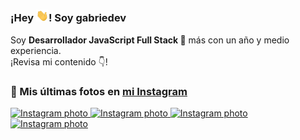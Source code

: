 <h3>¡Hey <img src="https://raw.githubusercontent.com/ABSphreak/ABSphreak/master/gifs/Hi.gif" width="20px" decondig="async">! Soy gabriedev</h3>

<p>Soy <strong>Desarrollador JavaScript Full Stack 🚀</strong> más con un año y medio experiencia.<br />¡Revisa mi contenido 👇!</p>

### 📸 Mis últimas fotos en [mi Instagram](https://instagram.com/gabrie.dev)


<a href='https://instagram.com/p/CtruQitPJU1' target='_blank'>
  <img width='20%' src='https://instagram.fkiv8-1.fna.fbcdn.net/v/t51.2885-15/354557634_595647665883083_2498794285121939883_n.jpg?stp=dst-jpg_e15_fr_s1080x1080&_nc_ht=instagram.fkiv8-1.fna.fbcdn.net&_nc_cat=111&_nc_ohc=hVqCDUGpslwAX_FOmmU&edm=APU89FABAAAA&ccb=7-5&oh=00_AfBwtGm_0ulpjWy0zhtp8RijyB30Ib0_Py1oLFSgJrE7sQ&oe=64B0D963&_nc_sid=bc0c2c' alt='Instagram photo' />
</a>
<a href='https://instagram.com/p/CtrtZEhvfjK' target='_blank'>
  <img width='20%' src='https://instagram.fkiv8-1.fna.fbcdn.net/v/t51.2885-15/354566352_1280061536273536_3184760590463359796_n.jpg?stp=dst-jpg_e15&_nc_ht=instagram.fkiv8-1.fna.fbcdn.net&_nc_cat=104&_nc_ohc=GVWhl4-CDBsAX93X7BP&edm=APU89FABAAAA&ccb=7-5&oh=00_AfBkbSKjiDLUsRQu-Fr2Ob3ZuELX0Kwgamnz7pS-fgiHFg&oe=64B03E5C&_nc_sid=bc0c2c' alt='Instagram photo' />
</a>
<a href='https://instagram.com/p/CtDUXiGIwfW' target='_blank'>
  <img width='20%' src='https://instagram.fkiv8-1.fna.fbcdn.net/v/t51.2885-15/350888316_2281662725376540_4082540287140756007_n.jpg?stp=dst-jpg_e15&_nc_ht=instagram.fkiv8-1.fna.fbcdn.net&_nc_cat=100&_nc_ohc=cA5jybRCOSwAX-QqIA9&edm=APU89FABAAAA&ccb=7-5&oh=00_AfCqQasOAGZwqzxSnOBVbff8xlAQ9C1Vl9b8c-nfQOLWiQ&oe=64B0FE98&_nc_sid=bc0c2c' alt='Instagram photo' />
</a>
<a href='https://instagram.com/p/CoTfm_INWyt' target='_blank'>
  <img width='20%' src='https://instagram.fkiv8-1.fna.fbcdn.net/v/t51.2885-15/321050480_935030397667260_4356312353538439528_n.jpg?stp=dst-jpg_e15&_nc_ht=instagram.fkiv8-1.fna.fbcdn.net&_nc_cat=100&_nc_ohc=rgt1acq5YfIAX_8l-D8&edm=APU89FABAAAA&ccb=7-5&oh=00_AfDDIhEglZjvwcn6JZ9wX4lf_uJ_HiwjgToz3yYEdogeLw&oe=64B0C0D7&_nc_sid=bc0c2c' alt='Instagram photo' />
</a>
